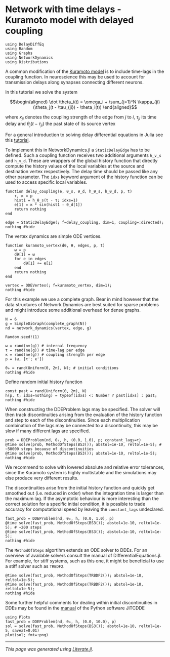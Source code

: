 # Network with time delays - Kuramoto model with delayed coupling

````@example kuramoto_delay
using DelayDiffEq
using Random
using Graphs
using NetworkDynamics
using Distributions
````

A common modification of the [Kuramoto model](https://en.wikipedia.org/wiki/Kuramoto_model) is to include time-lags in the coupling function. In neuroscience this may be used to account for transmission delays along synapses connecting different neurons.

In this tutorial we solve the system

```math
\begin{aligned}
\dot \theta_i(t) = \omega_i + \sum_{j=1}^N \kappa_{ji} (\theta_j(t - \tau_{ji}) - \theta_i(t))
\end{aligned}
```
where $\kappa_{ji}$ denotes the coupling strength of the edge from $j$ to $i$, $\tau_{ji}$ its time delay and $\theta_j(t - \tau_{ji})$ the past state of its source vertex

For a general introduction to solving delay differential equations in Julia see this [tutorial]( https://diffeq.sciml.ai/stable/tutorials/dde_example/).

To implement this in NetworkDynamics.jl a `StaticDelayEdge` has to be defined. Such a coupling function receives two additional arguments `h_v_s` and `h_v_d`.
These are wrappers of the global history function that directly compute the history values of the local variables at the
source and destination vertex respectively. The delay time should be
passed like any other parameter. The `idxs` keyword argument of the history function can be used to access specific local variables.

````@example kuramoto_delay
function delay_coupling(e, θ_s, θ_d, h_θ_s, h_θ_d, p, t)
    τ, κ = p
    hist1 = h_θ_s(t - τ; idxs=1)
    e[1] = κ * sin(hist1 - θ_d[1])
    return nothing
end

edge = StaticDelayEdge(; f=delay_coupling, dim=1, coupling=:directed);
nothing #hide
````

The vertex dynamics are simple ODE vertices.

````@example kuramoto_delay
function kuramoto_vertex(dθ, θ, edges, p, t)
    ω = p
    dθ[1] = ω
    for e in edges
        dθ[1] += e[1]
    end
    return nothing
end

vertex = ODEVertex(; f=kuramoto_vertex, dim=1);
nothing #hide
````

For this example we use a complete graph. Bear in mind however that the data structures of Network Dynamics are best suited for sparse problems and might introduce some additional overhead for dense graphs.

````@example kuramoto_delay
N = 6
g = SimpleDiGraph(complete_graph(N))
nd = network_dynamics(vertex, edge, g)

Random.seed!(1)

ω = rand(nv(g)) # internal frequency
τ = rand(ne(g)) # time-lag per edge
κ = rand(ne(g)) # coupling strength per edge
p = (ω, [τ'; κ'])

θ₀ = rand(Uniform(0, 2π), N); # initial conditions
nothing #hide
````

Define random initial history function

````@example kuramoto_delay
const past = rand(Uniform(0, 2π), N)
h(p, t; idxs=nothing) = typeof(idxs) <: Number ? past[idxs] : past;
nothing #hide
````

When constructing the DDEProblem lags may be specified.
The solver will then track discontinuities arising from the evaluation of
the history function and step to each of the discontinuities.
Since each multiplication combination of the lags may be connected to a
discontinuity, this may be slow if many different lags are specified.

````@example kuramoto_delay
prob = DDEProblem(nd, θ₀, h, (0.0, 1.0), p; constant_lags=τ)
@time solve(prob, MethodOfSteps(BS3()); abstol=1e-10, reltol=1e-5); # ~50000 steps because of discontinuities
@time solve(prob, MethodOfSteps(BS3()); abstol=1e-10, reltol=1e-5);
nothing #hide
````

We recommend to solve with lowered absolute and relative error tolerances, since the Kuramoto system is highly multistable and the simulations may else produce very different results.


The discontinuities arise from the initial history function and quickly get smoothed out (i.e. reduced in order) when the integration time is larger than the maximum lag. If the asymptotic behaviour is more interesting than the correct solution for a specific initial condition, it is possible to trade accuracy for computational speed by leaving the `constant_lags` undeclared.

````@example kuramoto_delay
fast_prob = DDEProblem(nd, θ₀, h, (0.0, 1.0), p)
@time solve(fast_prob, MethodOfSteps(BS3()); abstol=1e-10, reltol=1e-5); # ~200 steps
@time solve(fast_prob, MethodOfSteps(BS3()); abstol=1e-10, reltol=1e-5);
nothing #hide
````

The `MethodOfSteps` algortihm extends an ODE solver to DDEs. For an overview of available solvers consult the manual of DifferentialEquations.jl. For example, for stiff systems, such as this one, it might be beneficial to use a stiff solver such as `TRBDF2`.

````@example kuramoto_delay
@time solve(fast_prob, MethodOfSteps(TRBDF2()); abstol=1e-10, reltol=1e-5);
@time solve(fast_prob, MethodOfSteps(TRBDF2()); abstol=1e-10, reltol=1e-5);
nothing #hide
````

Some further helpful comments for dealing within initial discontinuities in DDEs may be found in the [manual](https://jitcdde.readthedocs.io/en/stable/#dealing-with-initial-discontinuities) of the Python software JiTCDDE

````@example kuramoto_delay
using Plots
fast_prob = DDEProblem(nd, θ₀, h, (0.0, 10.0), p)
sol = solve(fast_prob, MethodOfSteps(BS3()); abstol=1e-10, reltol=1e-5, saveat=0.01)
plot(sol; fmt=:png)
````

---

*This page was generated using [Literate.jl](https://github.com/fredrikekre/Literate.jl).*

